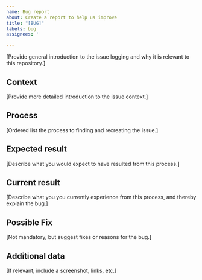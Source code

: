 ```yaml
---
name: Bug report
about: Create a report to help us improve
title: "[BUG]"
labels: bug
assignees: ''

---
```


[Provide general introduction to the issue logging and why it is relevant to this repository.]

## Context

[Provide more detailed introduction to the issue context.]

## Process

[Ordered list the process to finding and recreating the issue.]

## Expected result

[Describe what you would expect to have resulted from this process.]

## Current result

[Describe what you you currently experience from this process, and thereby explain the bug.]

## Possible Fix

[Not mandatory, but suggest fixes or reasons for the bug.]

## Additional data

[If relevant, include a screenshot, links, etc.]
